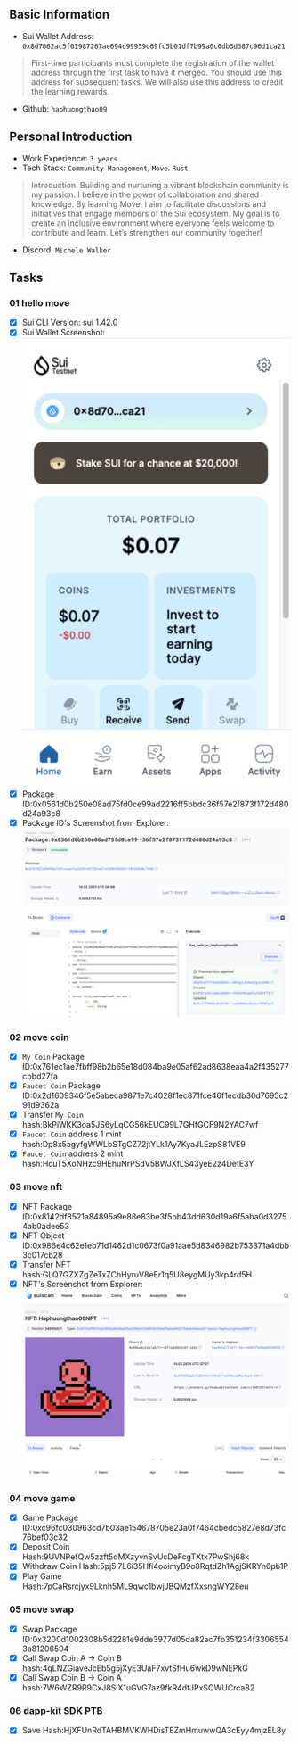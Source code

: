 ## Basic Information
- Sui Wallet Address: `0x8d7062ac5f01987267ae694d99959d69fc5b01df7b99a0c0db3d387c96d1ca21`
> First-time participants must complete the registration of the wallet address through the first task to have it merged. You should use this address for subsequent tasks. We will also use this address to credit the learning rewards.
- Github: `haphuongthao09`

## Personal Introduction
- Work Experience: `3 years`
- Tech Stack: `Community Management`, `Move`. `Rust`
> Introduction: Building and nurturing a vibrant blockchain community is my passion. I believe in the power of collaboration and shared knowledge. By learning Move, I aim to facilitate discussions and initiatives that engage members of the Sui ecosystem. My goal is to create an inclusive environment where everyone feels welcome to contribute and learn. Let’s strengthen our community together!
- Discord: `Michele Walker`

## Tasks

### 01 hello move
- [x] Sui CLI Version: sui 1.42.0
- [x] Sui Wallet Screenshot: ![](images/sui_wallet.png)
- [x] Package ID:0x0561d0b250e08ad75fd0ce99ad2216ff5bbdc36f57e2f873f172d480d24a93c8
- [x] Package ID's Screenshot from Explorer: ![](images/packageid.png)

### 02 move coin
- [x] `My Coin` Package ID:0x761ec1ae7fbff98b2b65e18d084ba9e05af62ad8638eaa4a2f435277cbbd27fa
- [x] `Faucet Coin` Package ID:0x2d1609346f5e5abeca9871e7c4028f1ec871fce46f1ecdb36d7695c291d9362a
- [x] Transfer `My Coin` hash:BkPiWKK3oa5JS6yLqCG56kEUC99L7GHfGCF9N2YAC7wf
- [x] `Faucet Coin` address 1 mint hash:Dp8x5agyfgWWLbSTgCZ72jtYLk1Ay7KyaJLEzpS81VE9
- [x] `Faucet Coin` address 2 mint hash:HcuT5XoNHzc9HEhuNrPSdV5BWJXfLS43yeE2z4DetE3Y

### 03 move nft
- [x] NFT Package ID:0x8142df8521a84895a9e88e83be3f5bb43dd630d19a6f5aba0d32754ab0adee53
- [x] NFT Object ID:0x986e4c62e1eb71d1462d1c0673f0a91aae5d8346982b753371a4dbb3c017cb28
- [x] Transfer NFT hash:GLQ7GZXZgZeTxZChHyruV8eEr1q5U8eygMUy3kp4rd5H
- [x] NFT's Screenshot from Explorer: ![](images/nft.png)

### 04 move game
- [x] Game Package ID:0xc96fc030963cd7b03ae154678705e23a0f7464cbedc5827e8d73fc76bef03c32
- [x] Deposit Coin Hash:9UVNPefQw5zzft5dMXzyvnSvUcDeFcgTXtx7PwShj68k
- [x] Withdraw Coin Hash:5pj5i7L6i35Hfi4ooimyB9o8RqtdZh1AgjSKRYn6pb1P
- [x] Play Game Hash:7pCaRsrcjyx9Lknh5ML9qwc1bwjJBQMzfXxsngWY28eu

### 05 move swap
- [x] Swap Package ID:0x3200d1002808b5d2281e9dde3977d05da82ac7fb351234f33065543a81206504
- [x] Call Swap Coin A -> Coin B hash:4qLNZGiaveJcEb5g5jXyE3UaF7xvtSfHu6wkD9wNEPkG
- [x] Call Swap Coin B -> Coin A hash:7W6WZR9R9CxJ8SiX1uGVG7az9fkR4dtJPxSQWUCrca82

### 06 dapp-kit SDK PTB
- [x] Save Hash:HjXFUnRdTAHBMVKWHDisTEZmHmuwwQA3cEyy4mjzEL8y
